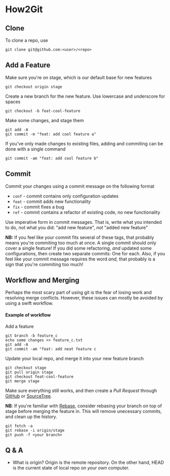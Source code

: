 # How2Git

## Clone
To clone a repo, use
```
git clone git@github.com:<user>/<repo>
```

## Add a Feature
Make sure you're on stage, which is our default base for new features
```
git checkout origin stage
```
Create a new branch for the new feature. Use lowercase and underscore for spaces
```
git checkout -b feat-cool-feature
```
Make some changes, and stage them
```
git add -A
git commit -m "feat: add cool feature a"
```
If you've only made changes to existing files, adding and commiting can be done with a single command
```
git commit -am "feat: add cool feature b"
```

## Commit
Commit your changes using a commit message on the following format
* `conf` - commit contains only configuration updates
* `feat` - commit adds new functionality
* `fix`  - commit fixes a bug
* `ref`  - commit contains a refactor of existing code, no new functionality

Use imperative form in commit messages. That is, write what you intended to do, not what you did: "add new feature", *not* "added new feature"

**NB:** If you feel like your commit fits several of these tags, that probably means you're commiting too much at once. A single commit should only cover a single feature! If you did some refactoring, *and* updated some configurations, then create two separate commits: One for each. Also, if you feel like your commit message requires the word *and*, that probably is a sign that you're commiting too much!

## Workflow and Merging
Perhaps the most scary part of using git is the fear of losing work and resolving merge conflicts. However, these issues can mostly be avoided by using a swift workflow.

#### Example of workflow

Add a feature
```
git branch -b feature_c
echo some changes >> feature_c.txt
git add -A
git commit -am "feat: add neat feature c
```

Update your local repo, and merge it into your new feature branch
```
git checkout stage
git pull origin stage
git checkout feat-cool-feature
git merge stage
```
Make sure everything still works, and then create a *Pull Request* through [GitHub](https://help.github.com/articles/creating-a-pull-request/) or [SourceTree](https://www.sourcetreeapp.com/).

**NB**: If you're familiar with [Rebase](https://git-scm.com/book/en/v2/Git-Branching-Rebasing), consider rebasing your branch on top of stage before merging the feature in. This will remove unecessary commits, and clean up the history.

```
git fetch -a
git rebase -i origin/stage
git push -f <your branch>
```

## Q & A
* What is origin?
Origin is the remote repository. On the other hand, HEAD is the current state of local repo on *your own* computer. 

